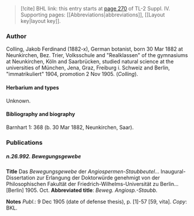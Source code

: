 > [!cite] BHL link: this entry starts at [page 270](https://www.biodiversitylibrary.org/item/103860#page/280/mode/1up) of TL-2 Suppl. IV.
> Supporting pages: [[Abbreviations|abbreviations]], [[Layout key|layout key]].

### Author

Colling, Jakob Ferdinand (1882-x), German botanist, born 30 Mar 1882 at Neunkirchen, Bez. Trier, Volksschule and "Realklassen" of the gymnasiums at Neunkirchen, Köln and Saarbrücken, studied natural science at the universities of München, Jena, Graz, Freiburg i. Schweiz and Berlin, "immatrikuliert" 1904, promotion 2 Nov 1905. (*Colling*).

#### Herbarium and types

Unknown.

#### Bibliography and biography

Barnhart 1: 368 (b. 30 Mar 1882, Neunkirchen, Saar).

### Publications

##### n.26.992. Bewegungsgewebe

**Title**
Das *Bewegungsgewebe* der *Angiospermen-Staubbeutel*... Inaugural-Dissertation zur Erlangung der Doktorwürde genehmigt von der Philosophischen Fakultät der Friedrich-Wilhelms-Universität zu Berlin... \[Berlin\] 1905. Oct.
**Abbreviated title**: *Beweg. Angiosp.-Staubb.*

**Notes**
*Publ*.: 9 Dec 1905 (date of defense thesis), p. \[1\]-57 \[59, vita\]. *Copy*: BKL.

